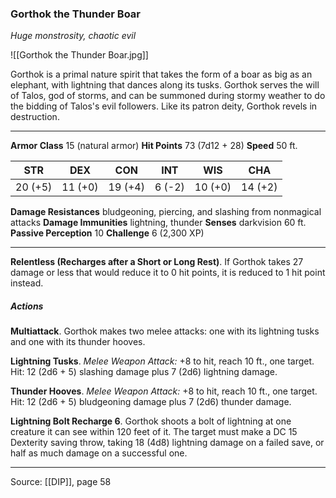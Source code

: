 ### Gorthok the Thunder Boar
_Huge monstrosity, chaotic evil_

![[Gorthok the Thunder Boar.jpg]]

Gorthok is a primal nature spirit that takes the form of a boar as big as an elephant, with lightning that dances along its tusks. Gorthok serves the will of Talos, god of storms, and can be summoned during stormy weather to do the bidding of Talos's evil followers. Like its patron deity, Gorthok revels in destruction.





---

**Armor Class** 15 (natural armor)
**Hit Points** 73 (7d12 + 28)
**Speed** 50 ft.

| STR     | DEX     | CON     | INT     | WIS     | CHA     |
|---------|---------|---------|---------|---------|---------|
| 20 (+5) | 11 (+0) | 19 (+4) | 6 (-2) | 10 (+0) | 14 (+2) |

**Damage Resistances** bludgeoning, piercing, and slashing from nonmagical attacks
**Damage Immunities** lightning, thunder
**Senses** darkvision 60 ft.
**Passive Perception** 10
**Challenge** 6 (2,300 XP)

---

**Relentless (Recharges after a Short or Long Rest)**. If Gorthok takes 27 damage or less that would reduce it to 0 hit points, it is reduced to 1 hit point instead.

##### Actions
**Multiattack**. Gorthok makes two melee attacks: one with its lightning tusks and one with its thunder hooves.

**Lightning Tusks**. _Melee Weapon Attack:_ +8 to hit, reach 10 ft., one target. Hit: 12 (2d6 + 5) slashing damage plus 7 (2d6) lightning damage.

**Thunder Hooves**. _Melee Weapon Attack:_ +8 to hit, reach 10 ft., one target. Hit: 12 (2d6 + 5) bludgeoning damage plus 7 (2d6) thunder damage.

**Lightning Bolt Recharge 6**. Gorthok shoots a bolt of lightning at one creature it can see within 120 feet of it. The target must make a DC 15 Dexterity saving throw, taking 18 (4d8) lightning damage on a failed save, or half as much damage on a successful one.


---

Source: [[DIP]], page 58